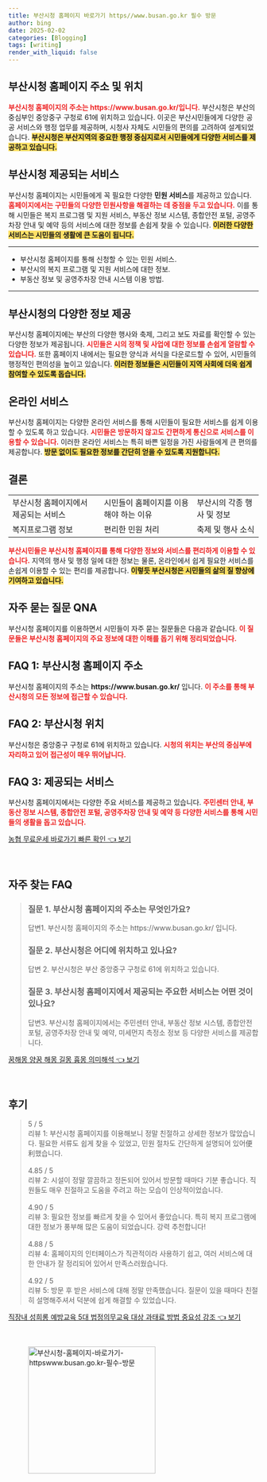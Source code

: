 ```yaml
---
title: 부산시청 홈페이지 바로가기 https//www.busan.go.kr 필수 방문
author: bing
date: 2025-02-02
categories: [Blogging]
tags: [writing]
render_with_liquid: false
---
```



<h2 id='부산시청 홈페이지 주소 및 위치'>부산시청 홈페이지 주소 및 위치</h2>

<p><b><span style="color: #ee2323;">부산시청 홈페이지의 주소는 https://www.busan.go.kr/입니다.</span></b> 부산시청은 부산의 중심부인 중앙중구 구청로 61에 위치하고 있습니다. 이곳은 부산시민들에게 다양한 공공 서비스와 행정 업무를 제공하며, 시청사 자체도 시민들의 편의를 고려하여 설계되었습니다. <b><span style="background-color: #ffe066;">부산시청은 부산지역의 중요한 행정 중심지로서 시민들에게 다양한 서비스를 제공하고 있습니다.</span></b></p>

<h2 id='부산시청 제공되는 서비스'>부산시청 제공되는 서비스</h2>

<p>부산시청 홈페이지는 시민들에게 꼭 필요한 다양한 <b>민원 서비스</b>를 제공하고 있습니다. <b><span style="color: #ee2323;">홈페이지에서는 구민들의 다양한 민원사항을 해결하는 데 중점을 두고 있습니다.</span></b> 이를 통해 시민들은 복지 프로그램 및 지원 서비스, 부동산 정보 시스템, 종합안전 포털, 공영주차장 안내 및 예약 등의 서비스에 대한 정보를 손쉽게 찾을 수 있습니다. <b><span style="background-color: #ffe066;">이러한 다양한 서비스는 시민들의 생활에 큰 도움이 됩니다.</span></b></p>

<hr />

<ul>
    <li>부산시청 홈페이지를 통해 신청할 수 있는 민원 서비스.</li>
    <li>부산시의 복지 프로그램 및 지원 서비스에 대한 정보.</li>
    <li>부동산 정보 및 공영주차장 안내 시스템 이용 방법.</li>
</ul>

<hr />

<h2 id='부산시청의 다양한 정보 제공'>부산시청의 다양한 정보 제공</h2>

<p>부산시청 홈페이지에는 부산의 다양한 행사와 축제, 그리고 보도 자료를 확인할 수 있는 다양한 정보가 제공됩니다. <b><span style="color: #ee2323;">시민들은 시의 정책 및 사업에 대한 정보를 손쉽게 열람할 수 있습니다.</span></b> 또한 홈페이지 내에서는 필요한 양식과 서식을 다운로드할 수 있어, 시민들의 행정적인 편의성을 높이고 있습니다. <b><span style="background-color: #ffe066;">이러한 정보들은 시민들이 지역 사회에 더욱 쉽게 참여할 수 있도록 돕습니다.</span></b></p>

<h2 id='온라인 서비스'>온라인 서비스</h2>

<p>부산시청 홈페이지는 다양한 온라인 서비스를 통해 시민들이 필요한 서비스를 쉽게 이용할 수 있도록 하고 있습니다. <b><span style="color: #ee2323;">시민들은 방문하지 않고도 간편하게 통신으로 서비스를 이용할 수 있습니다.</span></b> 이러한 온라인 서비스는 특히 바쁜 일정을 가진 사람들에게 큰 편의를 제공합니다. <b><span style="background-color: #ffe066;">방문 없이도 필요한 정보를 간단히 얻을 수 있도록 지원합니다.</span></b></p>

<h2 id='결론'>결론</h2>

<table>
    <tr>
        <td>부산시청 홈페이지에서 제공되는 서비스</td>
        <td>시민들이 홈페이지를 이용해야 하는 이유</td>
        <td>부산시의 각종 행사 및 정보</td>
    </tr>
    <tr>
        <td>복지프로그램 정보</td>
        <td>편리한 민원 처리</td>
        <td>축제 및 행사 소식</td>
    </tr>
</table>

<p><b><span style="color: #ee2323;">부산시민들은 부산시청 홈페이지를 통해 다양한 정보와 서비스를 편리하게 이용할 수 있습니다.</span></b> 지역의 행사 및 행정 일에 대한 정보는 물론, 온라인에서 쉽게 필요한 서비스를 손쉽게 이용할 수 있는 편리를 제공합니다. <b><span style="background-color: #ffe066;">이렇듯 부산시청은 시민들의 삶의 질 향상에 기여하고 있습니다.</span></b></p>

<h2 id='자주 묻는 질문 QNA'>자주 묻는 질문 QNA</h2>

<p>부산시청 홈페이지를 이용하면서 시민들이 자주 묻는 질문들은 다음과 같습니다. <b><span style="color: #ee2323;">이 질문들은 부산시청 홈페이지의 주요 정보에 대한 이해를 돕기 위해 정리되었습니다.</span></b></p>

<h2 id='FAQ 1: 부산시청 홈페이지 주소'>FAQ 1: 부산시청 홈페이지 주소</h2>

<p>부산시청 홈페이지의 주소는 <b>https://www.busan.go.kr/</b> 입니다. <b><span style="color: #ee2323;">이 주소를 통해 부산시청의 모든 정보에 접근할 수 있습니다.</span></b></p>

<h2 id='FAQ 2: 부산시청 위치'>FAQ 2: 부산시청 위치</h2>

<p>부산시청은 중앙중구 구청로 61에 위치하고 있습니다. <b><span style="color: #ee2323;">시청의 위치는 부산의 중심부에 자리하고 있어 접근성이 매우 뛰어납니다.</span></b></p>

<h2 id='FAQ 3: 제공되는 서비스'>FAQ 3: 제공되는 서비스</h2>

<p>부산시청 홈페이지에서는 다양한 주요 서비스를 제공하고 있습니다. <b><span style="color: #ee2323;">주민센터 안내, 부동산 정보 시스템, 종합안전 포털, 공영주차장 안내 및 예약 등 다양한 서비스를 통해 시민들의 생활을 돕고 있습니다.</span></b></p>


<p><a class="click-button" title="농협 무료운세 바로가기 빠른 확인" href="https://aptwhite.github.io/posts/%EB%86%8D%ED%98%91-%EB%AC%B4%EB%A3%8C%EC%9A%B4%EC%84%B8-%EB%B0%94%EB%A1%9C%EA%B0%80%EA%B8%B0-%EB%B9%A0%EB%A5%B8-%ED%99%95%EC%9D%B8/" rel="dofollow">농협 무료운세 바로가기 빠른 확인 👈 보기</a></p><br>
<h2 id='자주_찾는_FAQ'>자주 찾는 FAQ</h2>
<div itemscope="" itemtype="https://schema.org/FAQPage"> 
<blockquote> 
<div itemscope="" itemprop="mainEntity" itemtype="https://schema.org/Question"> 
<h3 itemprop="name">질문 1. 부산시청 홈페이지의 주소는 무엇인가요?</h3> 
<div itemscope="" itemprop="acceptedAnswer" itemtype="https://schema.org/Answer"> 
<span itemprop="text"> 
<p>답변1. 부산시청 홈페이지의 주소는 https://www.busan.go.kr/ 입니다.</p> 
</span> 
</div> 
</div> 

<div itemscope="" itemprop="mainEntity" itemtype="https://schema.org/Question"> 
<h3 itemprop="name">질문 2. 부산시청은 어디에 위치하고 있나요?</h3> 
<div itemscope="" itemprop="acceptedAnswer" itemtype="https://schema.org/Answer"> 
<span itemprop="text"> 
<p>답변 2. 부산시청은 부산 중앙중구 구청로 61에 위치하고 있습니다.</p> 
</span> 
</div> 
</div> 

<div itemscope="" itemprop="mainEntity" itemtype="https://schema.org/Question"> 
<h3 itemprop="name">질문 3. 부산시청 홈페이지에서 제공되는 주요한 서비스는 어떤 것이 있나요?</h3> 
<div itemscope="" itemprop="acceptedAnswer" itemtype="https://schema.org/Answer"> 
<span itemprop="text"> 
<p>답변3. 부산시청 홈페이지에서는 주민센터 안내, 부동산 정보 시스템, 종합안전 포털, 공영주차장 안내 및 예약, 미세먼지 측정소 정보 등 다양한 서비스를 제공합니다.</p> 
</span> 
</div> 
</div> 
</blockquote> 
</div>
<p><a class="click-button" title="꿈해몽 양꿈 해몽 길몽 흉몽 의미해석" href="https://aptwhite.github.io/posts/%EA%BF%88%ED%95%B4%EB%AA%BD-%EC%96%91%EA%BF%88-%ED%95%B4%EB%AA%BD-%EA%B8%B8%EB%AA%BD-%ED%9D%89%EB%AA%BD-%EC%9D%98%EB%AF%B8%ED%95%B4%EC%84%9D/" rel="dofollow">꿈해몽 양꿈 해몽 길몽 흉몽 의미해석 👈 보기</a></p><br>
<h2 id='후기'>후기</h2>
<div itemscope itemtype="https://schema.org/Product">
  <blockquote>
  <div itemprop="review" itemscope itemtype="https://schema.org/Review">
      <div itemprop="reviewRating" itemscope itemtype="https://schema.org/Rating"> <span itemprop="ratingValue">5</span> / <span itemprop="bestRating">5</span> </div>
      <span itemprop="reviewBody">리뷰 1: 부산시청 홈페이지를 이용해보니 정말 친절하고 상세한 정보가 많았습니다. 필요한 서류도 쉽게 찾을 수 있었고, 민원 절차도 간단하게 설명되어 있어便利했습니다.</span>
  </div>
  <br>
  <div itemprop="review" itemscope itemtype="https://schema.org/Review">
      <div itemprop="reviewRating" itemscope itemtype="https://schema.org/Rating"> <span itemprop="ratingValue">4.85</span> / <span itemprop="bestRating">5</span> </div>
      <span itemprop="reviewBody">리뷰 2: 시설이 정말 깔끔하고 정돈되어 있어서 방문할 때마다 기분 좋습니다. 직원들도 매우 친절하고 도움을 주려고 하는 모습이 인상적이었습니다.</span>
  </div>
  <br>
  <div itemprop="review" itemscope itemtype="https://schema.org/Review">
      <div itemprop="reviewRating" itemscope itemtype="https://schema.org/Rating"> <span itemprop="ratingValue">4.90</span> / <span itemprop="bestRating">5</span> </div>
      <span itemprop="reviewBody">리뷰 3: 필요한 정보를 빠르게 찾을 수 있어서 좋았습니다. 특히 복지 프로그램에 대한 정보가 풍부해 많은 도움이 되었습니다. 강력 추천합니다!</span>
  </div>
  <br>
  <div itemprop="review" itemscope itemtype="https://schema.org/Review">
      <div itemprop="reviewRating" itemscope itemtype="https://schema.org/Rating"> <span itemprop="ratingValue">4.88</span> / <span itemprop="bestRating">5</span> </div>
      <span itemprop="reviewBody">리뷰 4: 홈페이지의 인터페이스가 직관적이라 사용하기 쉽고, 여러 서비스에 대한 안내가 잘 정리되어 있어서 만족스러웠습니다.</span>
  </div>
  <br>
  <div itemprop="review" itemscope itemtype="https://schema.org/Review">
      <div itemprop="reviewRating" itemscope itemtype="https://schema.org/Rating"> <span itemprop="ratingValue">4.92</span> / <span itemprop="bestRating">5</span> </div>
      <span itemprop="reviewBody">리뷰 5: 방문 후 받은 서비스에 대해 정말 만족했습니다. 질문이 있을 때마다 친절히 설명해주셔서 덕분에 쉽게 해결할 수 있었습니다.</span>
  </div>
  </blockquote>
</div>
<p><a class="click-button" title="직장내 성희롱 예방교육 5대 법정의무교육 대상 과태료 방법 중요성 강조" href="https://aptwhite.github.io/posts/%EC%A7%81%EC%9E%A5%EB%82%B4-%EC%84%B1%ED%9D%AC%EB%A1%B1-%EC%98%88%EB%B0%A9%EA%B5%90%EC%9C%A1-5%EB%8C%80-%EB%B2%95%EC%A0%95%EC%9D%98%EB%AC%B4%EA%B5%90%EC%9C%A1-%EB%8C%80%EC%83%81-%EA%B3%BC%ED%83%9C%EB%A3%8C-%EB%B0%A9%EB%B2%95-%EC%A4%91%EC%9A%94%EC%84%B1-%EA%B0%95%EC%A1%B0/" rel="dofollow">직장내 성희롱 예방교육 5대 법정의무교육 대상 과태료 방법 중요성 강조 👈 보기</a></p><br>
<figure class="image"><img src="https://aptwhite.github.io/assets/img/thumbnail/부산시청-홈페이지-바로가기-httpswww.busan.go.kr-필수-방문.webp" alt="부산시청-홈페이지-바로가기-httpswww.busan.go.kr-필수-방문" width="256" height="256"></figure>